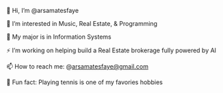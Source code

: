 👋 Hi, I’m @arsamatesfaye

💞️ I’m interested in Music, Real Estate, & Programming

🌱 My major is in Information Systems

⚡️ I’m working on helping build a Real Estate brokerage fully powered by AI

📫 How to reach me: @arsamatesfaye@gmail.com

🎾 Fun fact: Playing tennis is one of my favories hobbies 


<!--
**arsamatesfaye/arsamatesfaye** is a ✨ _special_ ✨ repository because its `README.md` (this file) appears on your GitHub profile.

Here are some ideas to get you started:

- 🔭 I’m currently working on ...
- 🌱 I’m currently learning ...
- 👯 I’m looking to collaborate on ...
- 🤔 I’m looking for help with ...
- 💬 Ask me about ...
- 📫 How to reach me: ...
- 😄 Pronouns: ...
- ⚡ Fun fact: ...
-->

